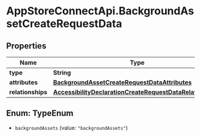 # AppStoreConnectApi.BackgroundAssetCreateRequestData

## Properties

Name | Type | Description | Notes
------------ | ------------- | ------------- | -------------
**type** | **String** |  | 
**attributes** | [**BackgroundAssetCreateRequestDataAttributes**](BackgroundAssetCreateRequestDataAttributes.md) |  | 
**relationships** | [**AccessibilityDeclarationCreateRequestDataRelationships**](AccessibilityDeclarationCreateRequestDataRelationships.md) |  | 



## Enum: TypeEnum


* `backgroundAssets` (value: `"backgroundAssets"`)




